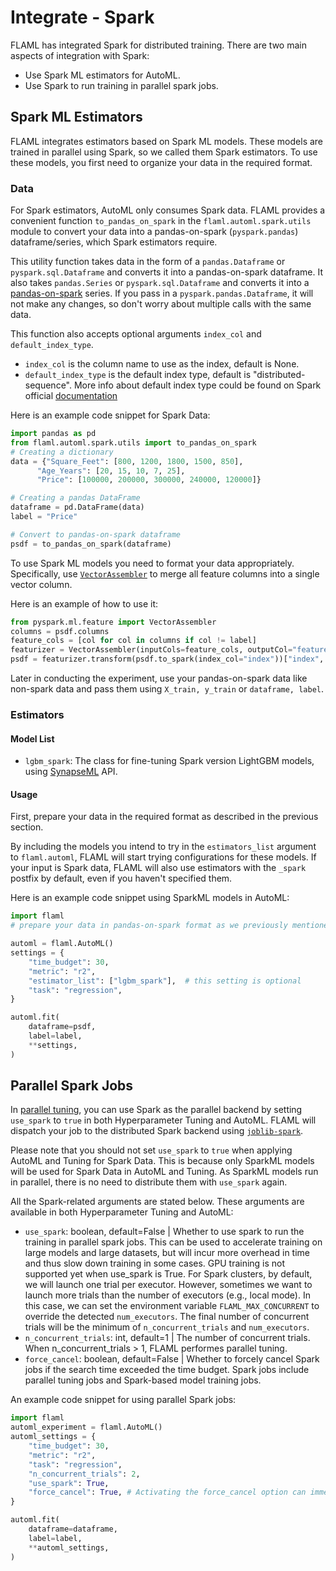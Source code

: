 # Integrate - Spark

FLAML has integrated Spark for distributed training. There are two main aspects of integration with Spark:
- Use Spark ML estimators for AutoML.
- Use Spark to run training in parallel spark jobs.

## Spark ML Estimators

FLAML integrates estimators based on Spark ML models. These models are trained in parallel using Spark, so we called them Spark estimators. To use these models, you first need to organize your data in the required format.

### Data

For Spark estimators, AutoML only consumes Spark data. FLAML provides a convenient function `to_pandas_on_spark` in the `flaml.automl.spark.utils` module to convert your data into a pandas-on-spark (`pyspark.pandas`) dataframe/series, which Spark estimators require.

This utility function takes data in the form of a `pandas.Dataframe` or `pyspark.sql.Dataframe` and converts it into a pandas-on-spark dataframe. It also takes `pandas.Series` or `pyspark.sql.Dataframe` and converts it into a [pandas-on-spark](https://spark.apache.org/docs/latest/api/python/user_guide/pandas_on_spark/index.html) series. If you pass in a `pyspark.pandas.Dataframe`, it will not make any changes, so don't worry about multiple calls with the same data.

This function also accepts optional arguments `index_col` and `default_index_type`.
- `index_col` is the column name to use as the index, default is None.
- `default_index_type` is the default index type, default is "distributed-sequence". More info about default index type could be found on Spark official [documentation](https://spark.apache.org/docs/latest/api/python/user_guide/pandas_on_spark/options.html#default-index-type)

Here is an example code snippet for Spark Data:

```python
import pandas as pd
from flaml.automl.spark.utils import to_pandas_on_spark
# Creating a dictionary
data = {"Square_Feet": [800, 1200, 1800, 1500, 850],
      "Age_Years": [20, 15, 10, 7, 25],
      "Price": [100000, 200000, 300000, 240000, 120000]}

# Creating a pandas DataFrame
dataframe = pd.DataFrame(data)
label = "Price"

# Convert to pandas-on-spark dataframe
psdf = to_pandas_on_spark(dataframe)
```

To use Spark ML models you need to format your data appropriately. Specifically, use [`VectorAssembler`](https://spark.apache.org/docs/latest/api/python/reference/api/pyspark.ml.feature.VectorAssembler.html) to merge all feature columns into a single vector column.

Here is an example of how to use it:
```python
from pyspark.ml.feature import VectorAssembler
columns = psdf.columns
feature_cols = [col for col in columns if col != label]
featurizer = VectorAssembler(inputCols=feature_cols, outputCol="features")
psdf = featurizer.transform(psdf.to_spark(index_col="index"))["index", "features"]
```

Later in conducting the experiment, use your pandas-on-spark data like non-spark data and pass them using `X_train, y_train` or `dataframe, label`.

### Estimators
#### Model List
- `lgbm_spark`: The class for fine-tuning Spark version LightGBM models, using [SynapseML](https://microsoft.github.io/SynapseML/docs/features/lightgbm/about/) API.

#### Usage
First, prepare your data in the required format as described in the previous section.

By including the models you intend to try in the `estimators_list` argument to `flaml.automl`, FLAML will start trying configurations for these models. If your input is Spark data, FLAML will also use estimators with the `_spark` postfix by default, even if you haven't specified them.

Here is an example code snippet using SparkML models in AutoML:

```python
import flaml
# prepare your data in pandas-on-spark format as we previously mentioned

automl = flaml.AutoML()
settings = {
    "time_budget": 30,
    "metric": "r2",
    "estimator_list": ["lgbm_spark"],  # this setting is optional
    "task": "regression",
}

automl.fit(
    dataframe=psdf,
    label=label,
    **settings,
)
```

## Parallel Spark Jobs
In [parallel tuning](../Use-Cases/Task-Oriented-AutoML#parallel-tuning), you can use Spark as the parallel backend by setting `use_spark` to `true` in both Hyperparameter Tuning and AutoML. FLAML will dispatch your job to the distributed Spark backend using [`joblib-spark`](https://github.com/joblib/joblib-spark).

Please note that you should not set `use_spark` to `true` when applying AutoML and Tuning for Spark Data. This is because only SparkML models will be used for Spark Data in AutoML and Tuning. As SparkML models run in parallel, there is no need to distribute them with `use_spark` again.

All the Spark-related arguments are stated below. These arguments are available in both Hyperparameter Tuning and AutoML:


- `use_spark`: boolean, default=False | Whether to use spark to run the training in parallel spark jobs. This can be used to accelerate training on large models and large datasets, but will incur more overhead in time and thus slow down training in some cases. GPU training is not supported yet when use_spark is True. For Spark clusters, by default, we will launch one trial per executor. However, sometimes we want to launch more trials than the number of executors (e.g., local mode). In this case, we can set the environment variable `FLAML_MAX_CONCURRENT` to override the detected `num_executors`. The final number of concurrent trials will be the minimum of `n_concurrent_trials` and `num_executors`.
- `n_concurrent_trials`: int, default=1 | The number of concurrent trials. When n_concurrent_trials > 1, FLAML performes parallel tuning.
- `force_cancel`: boolean, default=False | Whether to forcely cancel Spark jobs if the search time exceeded the time budget. Spark jobs include parallel tuning jobs and Spark-based model training jobs.

An example code snippet for using parallel Spark jobs:
```python
import flaml
automl_experiment = flaml.AutoML()
automl_settings = {
    "time_budget": 30,
    "metric": "r2",
    "task": "regression",
    "n_concurrent_trials": 2,
    "use_spark": True,
    "force_cancel": True, # Activating the force_cancel option can immediately halt Spark jobs once they exceed the allocated time_budget.
}

automl.fit(
    dataframe=dataframe,
    label=label,
    **automl_settings,
)
```
